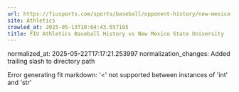 ```yaml
---
url: https://fiusports.com/sports/baseball/opponent-history/new-mexico-state-university/133/
site: Athletics
crawled_at: 2025-05-13T10:04:43.557185
title: FIU Athletics Baseball History vs New Mexico State University
---
```

normalized_at: 2025-05-22T17:17:21.253997
normalization_changes: Added trailing slash to directory path

Error generating fit markdown: '<' not supported between instances of 'int' and 'str'